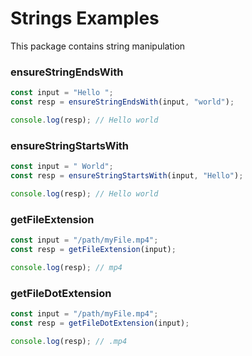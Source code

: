 # Strings Examples

This package contains string manipulation

### ensureStringEndsWith

```ts
const input = "Hello ";
const resp = ensureStringEndsWith(input, "world");

console.log(resp); // Hello world
```

### ensureStringStartsWith

```ts
const input = " World";
const resp = ensureStringStartsWith(input, "Hello");

console.log(resp); // Hello world
```

### getFileExtension

```ts
const input = "/path/myFile.mp4";
const resp = getFileExtension(input);

console.log(resp); // mp4
```

### getFileDotExtension

```ts
const input = "/path/myFile.mp4";
const resp = getFileDotExtension(input);

console.log(resp); // .mp4
```
